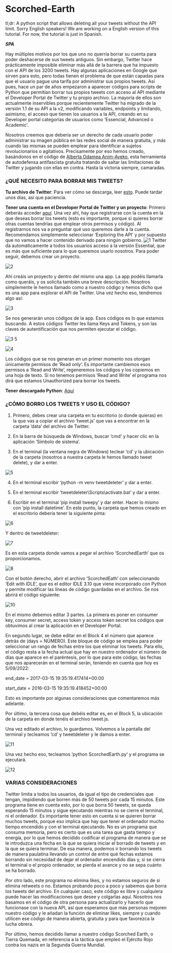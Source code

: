 # Scorched-Earth
tl;dr: A python script that allows deleting all your tweets without the API limit.
Sorry English speakers! We are working on a English version of this tutorial. For now, the tutorial is just in Spanish.

*__SPA__*

Hay múltiples motivos por los que uno no querría borrar su cuenta para poder deshacerse de sus tweets antiguos. Sin embargo, Twitter hace prácticamente imposible eliminar más allá de la barrera que ha impuesto con el API de los 3200 tweets. Hay algunas aplicaciones en Google que sirven para esto, pero todas tienen el problema de que están capadas para que el usuario pague una tarifa por administrar sus propios tweets. Así pues, hace un par de años empezaron a aparecer códigos para scripts de Python que permitían borrar tus propios tweets con acceso al API mediante el Developer Portal de Twitter y tu propio archivo. La mayoría de ellos son actualmente inservibles porque recientemente Twitter ha migrado de la versión 1.1 de su API a la v2, modificando variables, endpoints y limitando, asimismo, el acceso que tienen los usuarios a la API, creando en su Developer portal categorías de usuarios como ‘Essencial, Advanced o Academic’. 

Nosotros creemos que debería ser un derecho de cada usuario poder administrar su imagen pública en las redes social de manera gratuita, y más cuando las mismas se pueden emplear para identificar a sujetos revolucionarios o agitativos. Precisamente por eso hemos creado, basándonos en el código de [Alberta Odamea Anim-Ayeko](https://towardsdatascience.com/python-tweet-deleter-3b1154830f3a/), esta herramienta de autodefensa antifascista gratuita tratando de saltar las limitaciones de Twitter y jugando con ellas en contra. Hasta la victoria siempre, camaradas.

### ¿QUÉ NECESITO PARA BORRAR MIS TWEETS?
**Tu archivo de Twitter**: Para ver cómo se descarga, leer [esto](https://help.twitter.com/es/managing-your-account/how-to-download-your-twitter-archive/). Puede tardar unos días, así que paciencia.

**Tener una cuenta en el Developer Portal de Twitter y un proyecto**: Primero deberás acceder [aquí](https://developer.twitter.com/en/). Una vez ahí, hay que registrarse con la cuenta en la que deseas borrar los tweets (esto es importante, porque si quieres borrar otras cuentas tendrías que emplear otros permisos y código). Al registrarnos nos va a preguntar qué uso queremos darle a la cuenta. Recomendamos simplemente seleccionar ‘Exploring the API’ y por supuesto que no vamos a hacer contenido derivado para ningún gobierno.
![1](https://user-images.githubusercontent.com/112905248/188513229-995574a1-000f-4640-afde-a94d4c309953.png)
Twitter da automáticamente a todos los usuarios acceso a la versión Essential, que es más que suficiente para lo que queremos usarlo nosotros. Para poder seguir, debemos crear un proyecto. 

![2](https://user-images.githubusercontent.com/112905248/188513360-cb631d4f-36f8-4a3c-9e77-3d1d127c2320.png)

Ahí creáis un proyecto y dentro del mismo una app. La app podéis llamarla como queráis, y os solicita también una breve descripción. Nosotros simplemente le hemos llamado como a nuestro código y hemos dicho que es una app para explorar el API de Twitter. Una vez hecho eso, tendremos algo así:

![3](https://user-images.githubusercontent.com/112905248/188513393-d7caecc2-2866-4d77-99b4-805204504e04.png)

 Se nos generarán unos códigos de la app. Esos códigos es lo que estamos buscando. A estos códigos Twitter les llama Keys and Tokens, y son las claves de autentificación que nos permiten ejecutar el código.
 
 ![3 5](https://user-images.githubusercontent.com/112905248/188513751-cdac3d2a-0915-4bb9-9bd7-10f19b291ad2.png)
 
![4](https://user-images.githubusercontent.com/112905248/188513757-d8e897fa-dc5b-4f1e-806f-40c8d2c6cf0c.png)
 
Los códigos que se nos generan en un primer momento nos otorgan únicamente permisos de ‘Read only’. Es importante cambiemos esos permisos a ‘Read and Write’, regeneremos los códigos y los copiemos en una hoja de texto. Si no tenemos permisos ‘Read and Write’ el programa nos dirá que estamos Unauthorized para borrar los tweets.


**Tener descargado Python**: [Aquí](https://www.python.org/downloads/)

### ¿CÓMO BORRO LOS TWEETS Y USO EL CÓDIGO?

1. Primero, debes crear una carpeta en tu escritorio (o donde quieras) en la que vas a copiar el archivo ‘tweet.js’ que vas a encontrar en la carpeta ‘data’ del archivo de Twitter.

2. En la barra de búsqueda de Windows, buscar ‘cmd’ y hacer clic en la aplicación ‘Símbolo de sistema’.

3. En el terminal (la ventana negra de Windows) teclear ‘cd’ y la ubicación de la carpeta (nosotros a nuestra carpeta le hemos llamado tweet delete), y dar a enter.

![5](https://user-images.githubusercontent.com/112905248/188513822-91fa610d-bea8-45ad-ba36-67cb3b6bc3fb.png)

 4. En el terminal escribir ‘python -m venv tweetdeleter’ y dar a enter.
 
5. En el terminal escribir ‘tweetdeleter\Scripts\activate.bat’ y dar a enter.

6. Escribir en el terminal ‘pip install tweepy’ y dar enter. Hacer lo mismo con ‘pip install datetime’. En este punto, la carpeta que hemos creado en el escritorio debería tener la siguiente pinta:
 
 ![6](https://user-images.githubusercontent.com/112905248/188513912-b78fcfcb-3be1-439a-a184-15c437b13ef4.png)

 
 Y dentro de tweetdeleter:
 

![7](https://user-images.githubusercontent.com/112905248/188513927-d12106bd-c503-40b4-98be-5ee5c7c512fc.png)

 
 Es en esta carpeta donde vamos a pegar el archivo ‘ScorchedEarth’ que os proporcionamos.
 
 
 ![8](https://user-images.githubusercontent.com/112905248/188513943-42c4e57e-8710-4f2f-8744-5cb9281d88cb.png)

 Con el botón derecho, abrir el archivo ‘ScorchedEath’ con seleccionando ‘Edit with IDLE’, que es el editor IDLE 3.10 que viene incorporado con Python y permite modificar las líneas de código guardadas en el archivo. Se nos abrirá el código siguiente:
 
 
 ![10](https://user-images.githubusercontent.com/112905248/188514049-09ec5bf3-2c45-4c29-9e18-e72e4afe0e10.png)

 En el mismo debemos editar 3 partes. La primera es poner en consumer key, consumer secret, access token y access token secret los códigos que obtuvimos al crear la aplicación en el Developer Portal.
 
En segundo lugar, se debe editar en el Block 4 el número que aparece detrás de (days = NÚMERO). Este bloque de código se emplea para poder seleccionar un rango de fechas entre los que eliminar los tweets. Para ello, el código resta a la fecha actual que hay en nuestro ordenador el número de días que aparece en el paréntesis, por lo que para este código, las fechas que nos aparecerán en el terminal serán, teniendo en cuenta que hoy es 5/09/2022: 

end_date =  2017-03-15 19:35:19.417414+00:00

start_date =  2016-03-15 19:35:19.418452+00:00

Esto es importante por algunas consideraciones que comentaremos más adelante.

Por último, la tercera cosa que debéis editar es, en el Block 5, la ubicación de la carpeta en donde tenéis el archivo tweet.js. 

Una vez editado el archivo, lo guardamos. Volvemos a la pantalla del terminal y tecleamos ‘cd’ y tweetdeleter y le damos a enter.

 ![11](https://user-images.githubusercontent.com/112905248/188514090-3f738b2d-4373-4301-a5be-aef5e7defbd9.png)

Una vez hecho eso, tecleamos ‘python ScorchedEarth.py’ y el programa se ejecutará.

![12](https://user-images.githubusercontent.com/112905248/188514097-2623899c-743b-417c-a37e-cf57fb5caf62.png)

 
### VARIAS CONSIDERACIONES

Twitter limita a todos los usuarios, da igual el tipo de credenciales que tengan, impidiendo que borren más de 50 tweets por cada 15 minutos. Este programa tiene en cuenta esto, por lo que borra 50 tweets, se queda esperando 15 minutos y sigue ejecutando mientras no se cierre el terminal, ni el ordenador. Es importante tener esto en cuenta si se quieren borrar muchos tweets, porque eso implica que hay que tener el ordenador mucho tiempo encendido y con el terminal ejecutando. No es un programa que consuma memoria, pero es cierto que es una tarea que gasta tiempo y energía, por lo que hemos decidido codificar el programa de manera que se le introduzca una fecha en la que se quiera iniciar el borrado de tweets y en la que se quiera terminar. De esa manera, podemos ir borrando los tweets de manera paulatina llevando un control de entre qué fechas estamos borrando sin necesidad de dejar el ordenador encendido días y, si se cierra el terminal o el propio ordenador, se pierda el avance y no se sepa cuánto se ha borrado.

Por otro lado, este programa no elimina likes, y no estamos seguros de si elimina retweets o no. Estamos probando poco a poco y sabemos que borra los tweets del archivo. En cualquier caso, este código es libre y cualquiera puede hacer las modificaciones que desee y colgarlas aquí. Nosotros nos basamos en el código de otra persona para actualizarlo y hacerlo que funcionase con la nueva API, así que esperamos que más personas mejoren nuestro código y le añadan la función de eliminar likes, siempre y cuando utilicen ese código de manera abierta, gratuita y para que favorezca la lucha obrera.

Por último, hemos decidido llamar a nuestro código Scorched Earth, o Tierra Quemada, en referencia a la táctica que empleó el Ejército Rojo contra los nazis en la Segunda Guerra Mundial.


